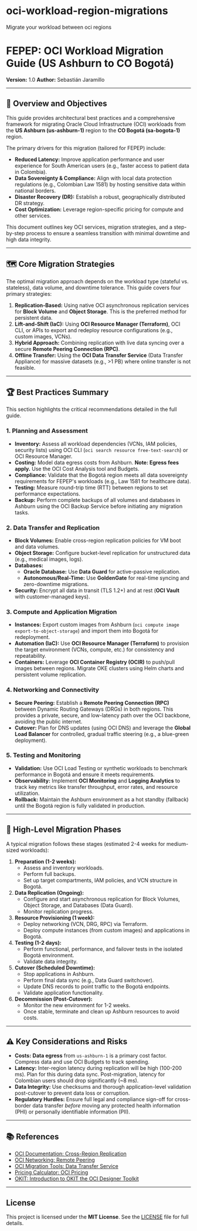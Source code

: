 # oci-workload-region-migrations
Migrate your workload between oci regions

# FEPEP: OCI Workload Migration Guide (US Ashburn to CO Bogotá)

**Version:** 1.0
**Author:** Sebastián Jaramillo

---

## 🎯 Overview and Objectives

This guide provides architectural best practices and a comprehensive framework for migrating Oracle Cloud Infrastructure (OCI) workloads from the **US Ashburn (us-ashburn-1)** region to the **CO Bogotá (sa-bogota-1)** region.

The primary drivers for this migration (tailored for FEPEP) include:

* **Reduced Latency:** Improve application performance and user experience for South American users (e.g., faster access to patient data in Colombia).
* **Data Sovereignty & Compliance:** Align with local data protection regulations (e.g., Colombian Law 1581) by hosting sensitive data within national borders.
* **Disaster Recovery (DR):** Establish a robust, geographically distributed DR strategy.
* **Cost Optimization:** Leverage region-specific pricing for compute and other services.

This document outlines key OCI services, migration strategies, and a step-by-step process to ensure a seamless transition with minimal downtime and high data integrity.

---

## 🗺️ Core Migration Strategies

The optimal migration approach depends on the workload type (stateful vs. stateless), data volume, and downtime tolerance. This guide covers four primary strategies:

1.  **Replication-Based:** Using native OCI asynchronous replication services for **Block Volume** and **Object Storage**. This is the preferred method for persistent data.
2.  **Lift-and-Shift (IaC):** Using **OCI Resource Manager (Terraform)**, OCI CLI, or APIs to export and redeploy resource configurations (e.g., custom images, VCNs).
3.  **Hybrid Approach:** Combining replication with live data syncing over a secure **Remote Peering Connection (RPC)**.
4.  **Offline Transfer:** Using the **OCI Data Transfer Service** (Data Transfer Appliance) for massive datasets (e.g., >1 PB) where online transfer is not feasible.

---

## 🏆 Best Practices Summary

This section highlights the critical recommendations detailed in the full guide.

### 1. Planning and Assessment
* **Inventory:** Assess all workload dependencies (VCNs, IAM policies, security lists) using OCI CLI (`oci search resource free-text-search`) or OCI Resource Manager.
* **Costing:** Model data egress costs from Ashburn. **Note: Egress fees apply.** Use the OCI Cost Analysis tool and Budgets.
* **Compliance:** Validate that the Bogotá region meets all data sovereignty requirements for FEPEP's workloads (e.g., Law 1581 for healthcare data).
* **Testing:** Measure round-trip time (RTT) between regions to set performance expectations.
* **Backup:** Perform complete backups of all volumes and databases in Ashburn using the OCI Backup Service before initiating any migration tasks.

### 2. Data Transfer and Replication
* **Block Volumes:** Enable cross-region replication policies for VM boot and data volumes.
* **Object Storage:** Configure bucket-level replication for unstructured data (e.g., medical images, logs).
* **Databases:**
    * **Oracle Database:** Use **Data Guard** for active-passive replication.
    * **Autonomous/Real-Time:** Use **GoldenGate** for real-time syncing and zero-downtime migrations.
* **Security:** Encrypt all data in transit (TLS 1.2+) and at rest (**OCI Vault** with customer-managed keys).

### 3. Compute and Application Migration
* **Instances:** Export custom images from Ashburn (`oci compute image export-to-object-storage`) and import them into Bogotá for redeployment.
* **Automation (IaC):** Use **OCI Resource Manager (Terraform)** to provision the target environment (VCNs, compute, etc.) for consistency and repeatability.
* **Containers:** Leverage **OCI Container Registry (OCIR)** to push/pull images between regions. Migrate OKE clusters using Helm charts and persistent volume replication.

### 4. Networking and Connectivity
* **Secure Peering:** Establish a **Remote Peering Connection (RPC)** between Dynamic Routing Gateways (DRGs) in both regions. This provides a private, secure, and low-latency path over the OCI backbone, avoiding the public internet.
* **Cutover:** Plan for DNS updates (using OCI DNS) and leverage the **Global Load Balancer** for controlled, gradual traffic steering (e.g., a blue-green deployment).

### 5. Testing and Monitoring
* **Validation:** Use OCI Load Testing or synthetic workloads to benchmark performance in Bogotá and ensure it meets requirements.
* **Observability:** Implement **OCI Monitoring** and **Logging Analytics** to track key metrics like transfer throughput, error rates, and resource utilization.
* **Rollback:** Maintain the Ashburn environment as a hot standby (fallback) until the Bogotá region is fully validated in production.

---

## 🚀 High-Level Migration Phases

A typical migration follows these stages (estimated 2-4 weeks for medium-sized workloads):

1.  **Preparation (1-2 weeks):**
    * Assess and inventory workloads.
    * Perform full backups.
    * Set up target compartments, IAM policies, and VCN structure in Bogotá.
2.  **Data Replication (Ongoing):**
    * Configure and start asynchronous replication for Block Volumes, Object Storage, and Databases (Data Guard).
    * Monitor replication progress.
3.  **Resource Provisioning (1 week):**
    * Deploy networking (VCN, DRG, RPC) via Terraform.
    * Deploy compute instances (from custom images) and applications in Bogotá.
4.  **Testing (1-2 days):**
    * Perform functional, performance, and failover tests in the isolated Bogotá environment.
    * Validate data integrity.
5.  **Cutover (Scheduled Downtime):**
    * Stop applications in Ashburn.
    * Perform final data sync (e.g., Data Guard switchover).
    * Update DNS records to point traffic to the Bogotá endpoints.
    * Validate application functionality.
6.  **Decommission (Post-Cutover):**
    * Monitor the new environment for 1-2 weeks.
    * Once stable, terminate and clean up Ashburn resources to avoid costs.

---

## ⚠️ Key Considerations and Risks

* **Costs:** **Data egress** from `us-ashburn-1` is a primary cost factor. Compress data and use OCI Budgets to track spending.
* **Latency:** Inter-region latency during replication will be high (100-200 ms). Plan for this during data sync. Post-migration, latency for Colombian users should drop significantly (~8 ms).
* **Data Integrity:** Use checksums and thorough application-level validation post-cutover to prevent data loss or corruption.
* **Regulatory Hurdles:** Ensure full legal and compliance sign-off for cross-border data transfer *before* moving any protected health information (PHI) or personally identifiable information (PII).

---

## 📚 References

* [OCI Documentation: Cross-Region Replication](https://docs.oracle.com/en-us/iaas/Content/Block/Tasks/replicatingavolume.htm)
* [OCI Networking: Remote Peering](https://docs.oracle.com/en-us/iaas/Content/Network/Tasks/remotepeering.htm)
* [OCI Migration Tools: Data Transfer Service](https://docs.oracle.com/en-us/iaas/Content/DataTransfer/home.htm)
* [Pricing Calculator: OCI Pricing](https://www.oracle.com/cloud/price-list/)
* [OKIT: Introduction to OKIT the OCI Designer Toolkit](https://www.oracle.com/a/ocom/docs/okit.pdf)


-----

## License

This project is licensed under the **MIT License**. See the [LICENSE](LICENSE.md) file for full details.

